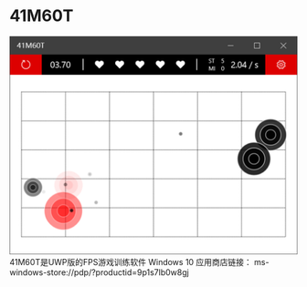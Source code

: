 # 41M60T
![screenshot](https://raw.githubusercontent.com/ElyarAdil/41M60T/master/screenshot.png)
41M60T是UWP版的FPS游戏训练软件
Windows 10 应用商店链接：
ms-windows-store://pdp/?productid=9p1s7lb0w8gj
